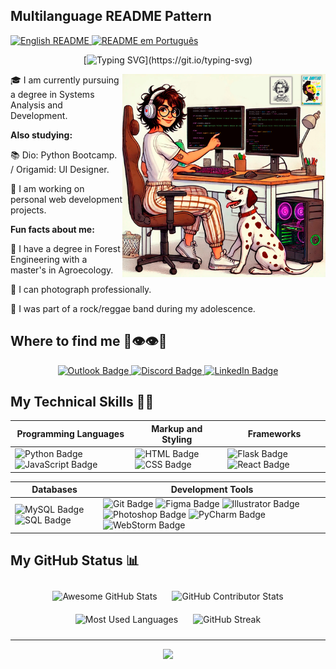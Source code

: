 <div align="left">

## Multilanguage README Pattern

<a href="https://github.com/maelipalharini/maelipalharini/blob/main/README.md">
  <img src="https://img.shields.io/badge/lang-en-red.svg" alt="English README" />
</a>

<a href="https://github.com/maelipalharini/maelipalharini/blob/main/README.pt-br.md">
  <img src="https://img.shields.io/badge/lang-pt--br-green.svg" alt="README em Português" />
</a>
</div>

<div align="center">
  
[![Typing SVG](https://readme-typing-svg.demolab.com?font=Fira+Code&pause=1000&color=6E3FF7&random=false&width=435&lines=Hello%2C+welcome!+My+name+is+Maeli.;I+am+a+FullStack+developer!)](https://git.io/typing-svg)
</div>

<img src="assets/images/capa.png" alt="illustration of a computer" min-width="325px" max-width="325px" width="325px" align="right">

🎓 I am currently pursuing a degree in Systems Analysis and Development.

**Also studying:**

📚 Dio: Python Bootcamp. / Origamid: UI Designer.

💼 I am working on personal web development projects.

**Fun facts about me:**

🌳 I have a degree in Forest Engineering with a master's in Agroecology.

📸 I can photograph professionally.

🎤 I was part of a rock/reggae band during my adolescence.



<h2>Where to find me <span>🍃👁👁🍃</span></h2>

<div align="center">
  <a href="mailto:maeli.palharini@hotmail.com" title="Outlook">
    <img src="https://img.shields.io/badge/-Outlook-0078D4?style=for-the-badge&labelColor=0078D4&logo=microsoftoutlook&logoColor=white" alt="Outlook Badge" />
  </a>
  <a href="https://discord.gg/6MmJtVPp" title="Discord">
    <img src="https://img.shields.io/badge/Discord-%237289DA.svg?logo=discord&logoColor=white&style=for-the-badge" alt="Discord Badge" />
  </a>
  <a href="https://linkedin.com/in/maeli-palharini/" title="LinkedIn">
    <img src="https://img.shields.io/badge/LinkedIn-%230077B5.svg?logo=linkedin&logoColor=white&style=for-the-badge" alt="LinkedIn Badge" />
  </a>
</div>

## My Technical Skills 👩‍💻

<div align="center">
  
| Programming Languages | Markup and Styling | Frameworks |
| --------------------- | ------------------ | ---------- |
| ![Python Badge](https://img.shields.io/badge/Python-000?style=for-the-badge&logo=python&logoColor=30A3DC) ![JavaScript Badge](https://img.shields.io/badge/JavaScript-000?style=for-the-badge&logo=javascript&logoColor=30A3DC) | ![HTML Badge](https://img.shields.io/badge/HTML-000?style=for-the-badge&logo=html5&logoColor=30A3DC) ![CSS Badge](https://img.shields.io/badge/CSS-000?style=for-the-badge&logo=css3&logoColor=30A3DC) | ![Flask Badge](https://img.shields.io/badge/Flask-000?style=for-the-badge&logo=flask&logoColor=30A3DC) ![React Badge](https://img.shields.io/badge/React-000?style=for-the-badge&logo=react&logoColor=30A3DC) |
</div>

<div align="center">
  
| Databases | Development Tools |
| --------- | ------------------ |
| ![MySQL Badge](https://img.shields.io/badge/MySQL-000?style=for-the-badge&logo=mysql&logoColor=30A3DC) ![SQL Badge](https://img.shields.io/badge/SQL-000?style=for-the-badge&logo=postgresql&logoColor=30A3DC) | ![Git Badge](https://img.shields.io/badge/Git-000?style=for-the-badge&logo=git&logoColor=30A3DC) ![Figma Badge](https://img.shields.io/badge/Figma-000?style=for-the-badge&logo=figma&logoColor=30A3DC) ![Illustrator Badge](https://img.shields.io/badge/Illustrator-000?style=for-the-badge&logo=adobeillustrator&logoColor=30A3DC) ![Photoshop Badge](https://img.shields.io/badge/Photoshop-000?style=for-the-badge&logo=adobephotoshop&logoColor=30A3DC) ![PyCharm Badge](https://img.shields.io/badge/PyCharm-000?style=for-the-badge&logo=pycharm&logoColor=30A3DC) ![WebStorm Badge](https://img.shields.io/badge/WebStorm-000?style=for-the-badge&logo=webstorm&logoColor=30A3DC) |

</div>

## My GitHub Status 📊

<div align="center">
  <img width="41%" height="195px" src="https://awesome-github-stats.azurewebsites.net/user-stats/MaeliPalharini?cardType=github&Background=0D1117&Text=00BFBF&Title=9C55DF&Border=6932f5&Ring=C77DFF" alt="Awesome GitHub Stats" style="margin: 10px;" />

  <img width="41%" height="195px" src="https://github-contributor-stats.vercel.app/api?username=MaeliPalharini&limit=5&theme=radical&combine_all_yearly_contributions=true&bg_color=0d1117&title_color=9C55DF&text_color=00BFBF&border_color=6932f5" alt="GitHub Contributor Stats" style="margin: 10px;" />
    
  <img width="41%" height="195px" src="https://github-readme-stats.vercel.app/api/top-langs/?username=MaeliPalharini&layout=compact&hide_border=false&bg_color=0d1117&title_color=9C55DF&text_color=00BFBF&border_color=6932f5" alt="Most Used Languages" style="margin: 10px;" />
  
  <img width="41%" height="195px" src="https://github-readme-streak-stats.herokuapp.com/?user=MaeliPalharini&theme=radical&background=0d1117&border=6932f5&stroke=6932f5&ring=C77DFF&fire=C77DFF&currStreakLabel=00BFBF&sideNums=00BFBF&currStreakNum=00BFBF&dates=00BFBF" alt="GitHub Streak" style="margin: 10px;" />
</div>

---
<div align="center">
  
[![](https://visitcount.itsvg.in/api?id=MaeliPalharini&icon=10&color=11)](https://visitcount.itsvg.in)
</div>
